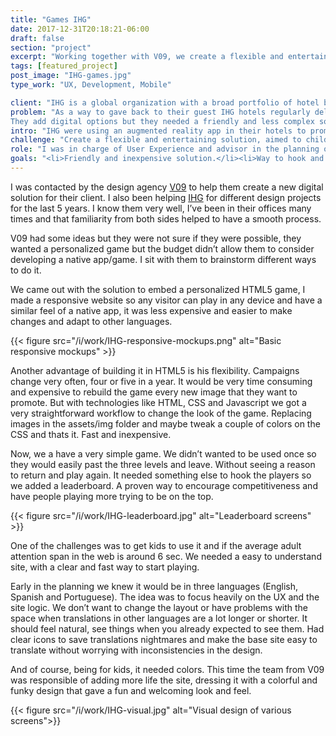 ```yaml
---
title: "Games IHG"
date: 2017-12-31T20:18:21-06:00
draft: false
section: "project"
excerpt: "Working together with V09, we create a flexible and entertaining web platform as a new digital solution, aimed to please the younger guests but open and usable to all. With interactive games and leaderboards."
tags: [featured_project]
post_image: "IHG-games.jpg"
type_work: "UX, Development, Mobile"

client: "IHG is a global organization with a broad portfolio of hotel brands including InterContinental ® Hotels, Holiday Inn® Hotels, Holiday Inn Express®, Staybridge Suites® and Candlewood Suites®, Kimpton® Hotels, HUALUXE® Hotels and Resorts, Crowne Plaza ® hotels, Hotel Indigo®, EVEN hotels, with more than 5,000 hotels in nearly 100 countries."
problem: "As a way to gave back to their guest IHG hotels regularly delivers games, puzzles and promotions aimed to their guest children in fun ways.
They add digital options but they needed a friendly and less complex solution. As the previous one needed to many steps and wasn’t getting a lot of interest."
intro: "IHG were using an augmented reality app in their hotels to promote campaigns. However the user experience wasn’t ideal as they had to download a third party app to make it work. They wanted to improve and find a new way to approach their guest."
challenge: "Create a flexible and entertaining solution, aimed to children but open for everyone. Easy to access on any space of the hotels, like waiting in the lobby, restaurant, on the computers and in their own rooms."
role: "I was in charge of User Experience and advisor in the planning of the project as the digital design expert. I work together with the great team of V09, one of the biggest design agencies in the north of Mexico."
goals: "<li>Friendly and inexpensive solution.</li><li>Way to hook and entertain guests.</li><li>Good UX and a fun visual design that encourages kids to play.</li>"
---
```

I was contacted by the design agency [V09](http://v09.mx) to help them create a new digital solution for their client. I also been helping [IHG](http://ihg.com) for different design projects for the last 5 years. I know them very well, I’ve been in their offices  many times and that familiarity from both sides helped to have a smooth process.

V09 had some ideas but they were not sure if they were possible, they wanted a personalized game but the budget didn’t allow them to consider developing a native app/game. I sit with them to brainstorm different ways to do it.

We came out with the solution to embed a personalized HTML5 game, I made a responsive website so any visitor can play in any device and have a similar feel of a native app, it was less expensive and easier to make changes and adapt to other languages.

{{< figure src="/i/work/IHG-responsive-mockups.png" alt="Basic responsive mockups" >}}

Another advantage of building it in HTML5 is his flexibility. Campaigns change very often, four or five in a year. It would be very time consuming and expensive to rebuild the game every new image that they want to promote. But with technologies like HTML, CSS and Javascript we got a very straightforward workflow to change the look of the game. Replacing images in the assets/img folder and maybe tweak a couple of colors on the CSS and thats it. Fast and inexpensive.

Now, we a have a very simple game. We didn’t wanted to be used once so they would easily past the three levels and leave. Without seeing a reason to return and play again. It needed something else to hook the players so we added a leaderboard. A proven way to encourage competitiveness and have people playing more trying to be on the top.

{{< figure src="/i/work/IHG-leaderboard.jpg" alt="Leaderboard screens" >}}

One of the challenges was to get kids to use it and if the average adult attention span in the web is around 6 sec. We needed a easy to understand site, with a clear and fast way to start playing.

Early in the planning we knew it would be in three languages (English, Spanish and Portuguese). The idea was to focus heavily on the UX and the site logic. We don’t want to change the layout or have problems with the space when translations in other languages are a lot longer or shorter. It should feel natural, see things when you already expected to see them. Had clear icons to save translations nightmares and make the base site easy to translate without worrying with inconsistencies in the design.

And of course, being for kids, it needed colors. This time the team from V09 was responsible of adding more life the site, dressing it with a colorful and funky design that gave a fun and welcoming look and feel.

{{< figure src="/i/work/IHG-visual.jpg" alt="Visual design of various screens">}}
